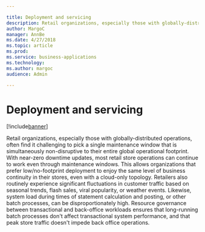 ```yaml
---

title: Deployment and servicing
description: Retail organizations, especially those with globally-distributed operations, often find it challenging to pick a single maintenance window that is simultaneously non-disruptive to their entire global operational footprint.
author: MargoC
manager: AnnBe
ms.date: 4/27/2018
ms.topic: article
ms.prod: 
ms.service: business-applications
ms.technology: 
ms.author: margoc
audience: Admin

---
```

#  Deployment and servicing




[!include[banner](../../../includes/banner.md)]

Retail organizations, especially those with globally-distributed operations,
often find it challenging to pick a single maintenance window that is
simultaneously non-disruptive to their entire global operational footprint. With
near-zero downtime updates, most retail store operations can continue to work
even through maintenance windows. This allows organizations that prefer
low/no-footprint deployment to enjoy the same level of business continuity in
their stores, even with a cloud-only topology. Retailers also routinely
experience significant fluctuations in customer traffic based on seasonal
trends, flash sales, viral popularity, or weather events. Likewise, system load
during times of statement calculation and posting, or other batch processes, can
be disproportionately high. Resource governance between transactional and
back-office workloads ensures that long-running batch processes don't affect
transactional system performance, and that peak store traffic doesn't impede
back office operations.
